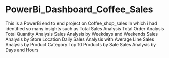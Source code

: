 # PowerBi_Dashboard_Coffee_Sales
This is a PowerBi end to end project on Coffee_shop_sales 
In which i had identified so many insights such as
Total Sales Analysis
Total Order Analysis
Total Quantity Analysis
Sales Analysis by Weekdays and Weekends
Sales Analysis by Store Location
Daily Sales Analysis with Average Line
Sales Analysis by Product Category
Top 10 Products by Sale
Sales Analysis by Days and Hours

